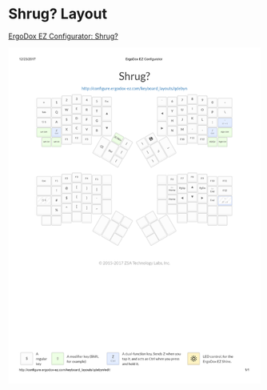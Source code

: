 # Shrug? Layout

[ErgoDox EZ Configurator: Shrug?](http://configure.ergodox-ez.com/keyboard_layouts/qdebyn/edit)

![Shrug?](ergodox_ez_firmware_shrug_qdebyn.png)